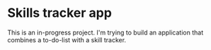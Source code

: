 # Skills tracker app

This is an in-progress project. I'm trying to build an application that combines a to-do-list with a skill tracker.
